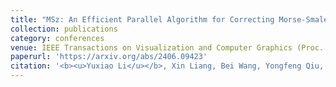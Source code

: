 ```yaml
---
title: "MSz: An Efficient Parallel Algorithm for Correcting Morse-Smale Segmentations in Error-Bounded Lossy Compressors"
collection: publications
category: conferences
venue: IEEE Transactions on Visualization and Computer Graphics (Proc. IEEE VIS 2024), 2025.
paperurl: 'https://arxiv.org/abs/2406.09423'
citation: '<b><u>Yuxiao Li</u></b>, Xin Liang, Bei Wang, Yongfeng Qiu, Lin Yan and Hanqi Guo, "MSz: An Efficient Parallel Algorithm for Correcting Morse-Smale Segmentations in Error-Bounded Lossy Compressors," in IEEE Transactions on Visualization and Computer Graphics, doi: 10.1109/TVCG.2024.3456337.'
---
```

